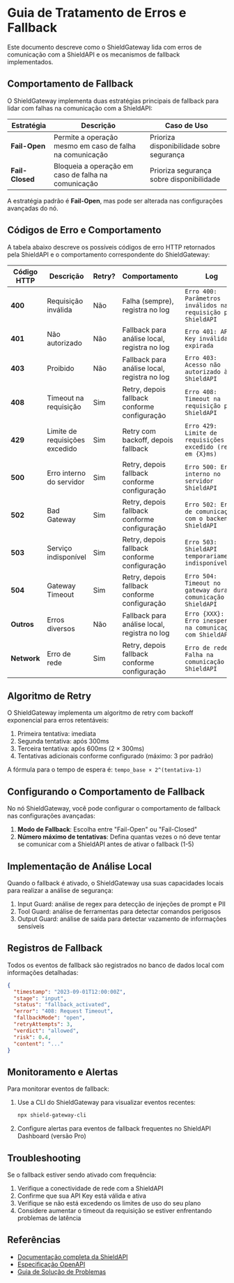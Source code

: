# Guia de Tratamento de Erros e Fallback

Este documento descreve como o ShieldGateway lida com erros de comunicação com a ShieldAPI 
e os mecanismos de fallback implementados.

## Comportamento de Fallback

O ShieldGateway implementa duas estratégias principais de fallback para lidar com falhas 
na comunicação com a ShieldAPI:

| Estratégia   | Descrição                                                   | Caso de Uso                               |
|--------------|-------------------------------------------------------------|-------------------------------------------|
| **Fail-Open**  | Permite a operação mesmo em caso de falha na comunicação  | Prioriza disponibilidade sobre segurança  |
| **Fail-Closed** | Bloqueia a operação em caso de falha na comunicação     | Prioriza segurança sobre disponibilidade  |

A estratégia padrão é **Fail-Open**, mas pode ser alterada nas configurações avançadas do nó.

## Códigos de Erro e Comportamento

A tabela abaixo descreve os possíveis códigos de erro HTTP retornados pela ShieldAPI e o 
comportamento correspondente do ShieldGateway:

| Código HTTP | Descrição                      | Retry? | Comportamento                                         | Log                                                                |
|-------------|--------------------------------|--------|------------------------------------------------------|---------------------------------------------------------------------|
| **400**     | Requisição inválida            | Não    | Falha (sempre), registra no log                      | `Erro 400: Parâmetros inválidos na requisição para ShieldAPI`     |
| **401**     | Não autorizado                 | Não    | Fallback para análise local, registra no log         | `Erro 401: API Key inválida ou expirada`                          |
| **403**     | Proibido                       | Não    | Fallback para análise local, registra no log         | `Erro 403: Acesso não autorizado à ShieldAPI`                     |
| **408**     | Timeout na requisição          | Sim    | Retry, depois fallback conforme configuração         | `Erro 408: Timeout na requisição para ShieldAPI`                  |
| **429**     | Limite de requisições excedido | Sim    | Retry com backoff, depois fallback                   | `Erro 429: Limite de requisições excedido (retry em {X}ms)`       |
| **500**     | Erro interno do servidor       | Sim    | Retry, depois fallback conforme configuração         | `Erro 500: Erro interno no servidor ShieldAPI`                    |
| **502**     | Bad Gateway                    | Sim    | Retry, depois fallback conforme configuração         | `Erro 502: Erro de comunicação com o backend ShieldAPI`           |
| **503**     | Serviço indisponível           | Sim    | Retry, depois fallback conforme configuração         | `Erro 503: ShieldAPI temporariamente indisponível`                |
| **504**     | Gateway Timeout                | Sim    | Retry, depois fallback conforme configuração         | `Erro 504: Timeout no gateway durante comunicação com ShieldAPI`  |
| **Outros**  | Erros diversos                 | Não    | Fallback para análise local, registra no log         | `Erro {XXX}: Erro inesperado na comunicação com ShieldAPI`        |
| **Network** | Erro de rede                   | Sim    | Retry, depois fallback conforme configuração         | `Erro de rede: Falha na comunicação com ShieldAPI`                |

## Algoritmo de Retry

O ShieldGateway implementa um algoritmo de retry com backoff exponencial para erros retentáveis:

1. Primeira tentativa: imediata
2. Segunda tentativa: após 300ms
3. Terceira tentativa: após 600ms (2 × 300ms)
4. Tentativas adicionais conforme configurado (máximo: 3 por padrão)

A fórmula para o tempo de espera é: `tempo_base × 2^(tentativa-1)`

## Configurando o Comportamento de Fallback

No nó ShieldGateway, você pode configurar o comportamento de fallback nas configurações avançadas:

1. **Modo de Fallback**: Escolha entre "Fail-Open" ou "Fail-Closed"
2. **Número máximo de tentativas**: Defina quantas vezes o nó deve tentar se comunicar com a ShieldAPI antes de ativar o fallback (1-5)

## Implementação de Análise Local

Quando o fallback é ativado, o ShieldGateway usa suas capacidades locais para realizar a análise de segurança:

1. Input Guard: análise de regex para detecção de injeções de prompt e PII
2. Tool Guard: análise de ferramentas para detectar comandos perigosos
3. Output Guard: análise de saída para detectar vazamento de informações sensíveis

## Registros de Fallback

Todos os eventos de fallback são registrados no banco de dados local com informações detalhadas:

```json
{
  "timestamp": "2023-09-01T12:00:00Z",
  "stage": "input",
  "status": "fallback_activated",
  "error": "408: Request Timeout",
  "fallbackMode": "open",
  "retryAttempts": 3,
  "verdict": "allowed",
  "risk": 0.4,
  "content": "..."
}
```

## Monitoramento e Alertas

Para monitorar eventos de fallback:

1. Use a CLI do ShieldGateway para visualizar eventos recentes:
   ```bash
   npx shield-gateway-cli
   ```

2. Configure alertas para eventos de fallback frequentes no ShieldAPI Dashboard (versão Pro)

## Troubleshooting

Se o fallback estiver sendo ativado com frequência:

1. Verifique a conectividade de rede com a ShieldAPI
2. Confirme que sua API Key está válida e ativa
3. Verifique se não está excedendo os limites de uso do seu plano
4. Considere aumentar o timeout da requisição se estiver enfrentando problemas de latência

## Referências

- [Documentação completa da ShieldAPI](https://docs.shieldgateway.io)
- [Especificação OpenAPI](./api-spec.yaml)
- [Guia de Solução de Problemas](./Troubleshooting.md) 
